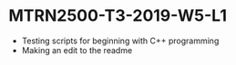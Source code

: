# MTRN2500-T3-2019-W5-L1
 - Testing scripts for beginning with C++ programming
 - Making an edit to the readme
